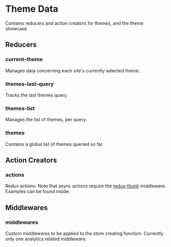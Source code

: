 Theme Data
==========

Contains reducers and action creators for themes, and the theme showcase.

## Reducers

### current-theme

Manages data concerning each site's currently selected theme.

### themes-last-query

Tracks the last themes query.

### themes-list

Manages the list of themes, per query.

### themes

Contains a global list of themes queried so far.

## Action Creators

### actions

Redux actions. Note that async actions require the
[redux-thunk][thunk] middleware. Examples can be found inside.

## Middlewares

### middlewares

Custom middlewares to be applied to the store creating function. Currently only
one analytics related middleware.

[bind]: http://rackt.org/redux/docs/api/bindActionCreators.html
[thunk]: https://github.com/gaearon/redux-thunk
[analytics]: https://github.com/markdalgleish/redux-analytics
